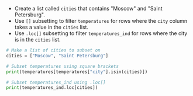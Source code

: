 - Create a list called `cities` that contains "Moscow" and "Saint Petersburg".
- Use `[]` subsetting to filter `temperatures` for rows where the `city` column takes a value in the `cities` list.
- Use `.loc[]` subsetting to filter `temperatures_ind` for rows where the city is in the `cities` list.
```Python
# Make a list of cities to subset on
cities = ["Moscow", "Saint Petersburg"]

# Subset temperatures using square brackets
print(temperatures[temperatures["city"].isin(cities)])

# Subset temperatures_ind using .loc[]
print(temperatures_ind.loc[cities])
```
